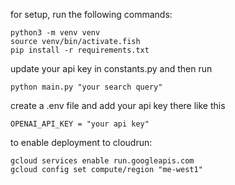 for setup, run the following commands:

```fish
python3 -m venv venv
source venv/bin/activate.fish
pip install -r requirements.txt
```
update your api key in constants.py and then run

```fish
python main.py "your search query"
```

create a .env file and add your api key there like this 

```
OPENAI_API_KEY = "your api key"
```

to enable deployment to cloudrun:
```fish
gcloud services enable run.googleapis.com
gcloud config set compute/region "me-west1"
```

